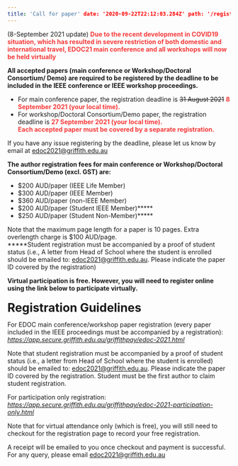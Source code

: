 ```yaml
---
title: 'Call for paper' date: '2020-09-22T22:12:03.284Z' path: '/registration/' type: registration
---
```


(8-September 2021 update) <a style="color: #f63a3a; font-weight: bold">Due to the recent development in COVID19 situation, which has resulted in severe restriction of both domestic and international travel, EDOC21 main conference and all workshops will now be held virtually</a>

<div style="margin-bottom: 2pt;font-weight: bold">All accepted papers (main conference or Workshop/Doctoral Consortium/ Demo) are required to be registered by the
deadline to be included in the IEEE conference or IEEE workshop proceedings.</div>

- For main conference paper, the registration deadline is ~~31 August 2021~~ <span style="color:#f63a3a">**8 September 2021 (your local time).**</span>
- For workshop/Doctoral Consortium/Demo paper, the registration deadline is <span style="color:#f63a3a">**27 September 2021 (your local time).**</span></br>
<span style="color:#f63a3a">**Each accepted paper must be covered by a separate registration.**</span>

If you have any issue registering by the deadline, please let us know by email at <edoc2021@griffith.edu.au>

<div style="margin-bottom: 2pt;font-weight: bold">The author registration fees for main conference or Workshop/Doctoral Consortium/Demo (excl. GST) are:</div>

- $200 AUD/paper (IEEE Life Member)
- $300 AUD/paper (IEEE Member)
- $360 AUD/paper (non-IEEE Member)
- $200 AUD/paper (Student IEEE Member)*****
- $250 AUD/paper (Student Non-Member)*****

Note that the maximum page length for a paper is 10 pages. Extra overlength charge is $100 AUD/page.</br>
*****Student registration must be accompanied by a proof of student status (i.e., A letter from Head of School where the student is enrolled should be emailed to: <edoc2021@griffith.edu.au>. Please indicate the paper ID covered by the registration) 

<div style="margin-bottom: 2pt;font-weight: bold">Virtual participation is free. However, you will need to register online using the link below to participate virtually.</div><br/>

<div style="margin-bottom: 2pt;font-weight: bold;font-size: 20pt">Registration Guidelines</div>

For EDOC main conference/workshop paper registration (every paper included in the IEEE proceedings must be accompanied by a registration):
<a style="color: black;text-decoration: underline;" href="https://app.secure.griffith.edu.au/griffithpay/edoc-2021.html"><i>https://app.secure.griffith.edu.au/griffithpay/edoc-2021.html</i></a>


Note that student registration must be accompanied by a proof of student status (i.e., a letter from Head of School where the student is enrolled)  should be emailed to: edoc2021@griffith.edu.au. Please indicate the paper ID covered by the registration. Student must be the first author to claim student registration.

For participation only registration:
<a style="color: black;text-decoration: underline;" href="https://app.secure.griffith.edu.au/griffithpay/edoc-2021-participation-only.html"><i>https://app.secure.griffith.edu.au/griffithpay/edoc-2021-participation-only.html</i></a>


Note that for virtual attendance only (which is free), you will still need to checkout for the registration page to record your free registration.

A receipt will be emailed to you once checkout and payment is successful.
For any query, please email <edoc2021@griffith.edu.au>

